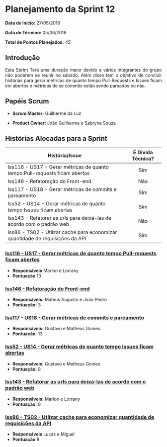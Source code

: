 # Planejamento da Sprint 12

**Data de Início:** 27/05/2018

**Data de Término:** 05/06/2018

**Total de Pontos Planejados:** _45_



## Introdução
<p align = "justify">Esta Sprint Terá uma duração maior devido a vários integrantes do grupo não poderem se reunir no sábado. Além disso tem o objetivo de concluir histórias para gerar métricas de quanto tempo Pull-Requests e Issues ficam em abertos e métricas de se commits estão sendo pareados ou não. </p>

## Papéis Scrum

* **Scrum Master:** Guilherme da Luz

* **Product Owner:** João Guilherme e Sabryna Souza

## Histórias Alocadas para a Sprint

| História/Issue | É Dívida Técnica? |
| -------- | :----: |
| Iss116 - US17 - Gerar métricas de quanto tempo Pull-requests ficam abertos | Sim |
| Iss146 - Refatoração do Front-end | Não |
| Iss117 - US18 - Gerar métricas de commits e pareamento | Sim |
| Iss52 - US14 - Gerar métricas de quanto tempo Issues ficam abertas | Sim |
| Iss143 - Refatorar as urls para deixá-las de acordo com o padrão web | Não |
| Iss86 - TS02 - Utlizar cache para economizar quantidade de requisições da API | Sim |


### [Iss116 - US17 - Gerar métricas de quanto tempo Pull-requests ficam abertos](https://github.com/fga-gpp-mds/2018.1-Cardinals/issues/116)
* **Responsáveis** Marlon e Lorrany
* **Pontuação** 13

### [Iss146 - Refatoração do Front-end](https://github.com/fga-gpp-mds/2018.1-Cardinals/issues/146)
* **Responsáveis:** Mateus Augusto e João Pedro
* **Pontuação:** 3

### [Iss117 - US18 - Gerar métricas de commits e pareamento](https://github.com/fga-gpp-mds/2018.1-Cardinals/issues/116)
* **Responsáveis:** Gustavo e Matheus Gomes
* **Pontuação:** 13

### [Iss52 - US14 - Gerar métricas de quanto tempo Issues ficam abertas](https://github.com/fga-gpp-mds/2018.1-Cardinals/issues/116)
* **Responsáveis:** Gustavo e Matheus Gomes
* **Pontuação:** 8
   
### [Iss143 - Refatorar as urls para deixá-las de acordo com o padrão web](https://github.com/fga-gpp-mds/2018.1-Cardinals/issues/143)
* **Responsáveis:** Marlon e Lorrany
* **Pontuação:** 8

### [Iss86 - TS02 - Utlizar cache para economizar quantidade de requisições da API](https://github.com/fga-gpp-mds/2018.1-Cardinals/issues/86)
* **Responsáveis** Lucas e Miguel
* **Pontuação** 8